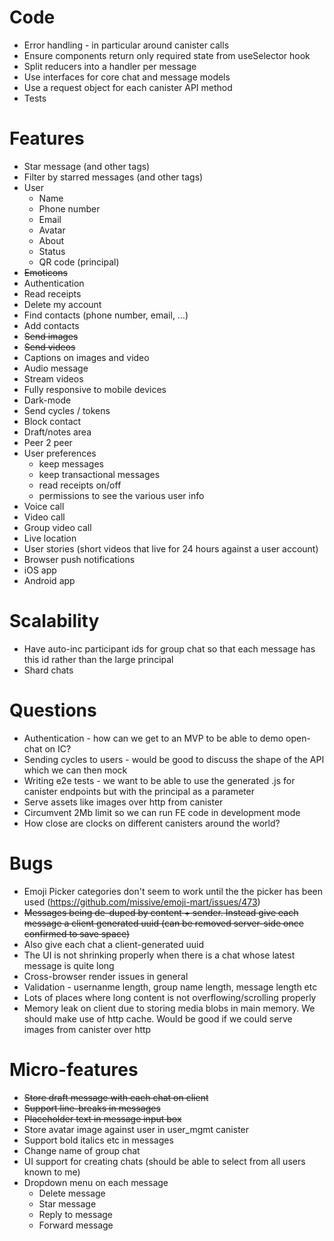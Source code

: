 # Code
- Error handling - in particular around canister calls
- Ensure components return only required state from useSelector hook 
- Split reducers into a handler per message
- Use interfaces for core chat and message models
- Use a request object for each canister API method
- Tests

# Features

- Star message (and other tags)
- Filter by starred messages (and other tags)
- User
  - Name
  - Phone number
  - Email
  - Avatar
  - About
  - Status
  - QR code (principal)
- <del>Emoticons</del>
- Authentication
- Read receipts
- Delete my account
- Find contacts (phone number, email, ...)
- Add contacts
- <del>Send images</del>
- <del>Send videos</del>
- Captions on images and video
- Audio message
- Stream videos
- Fully responsive to mobile devices
- Dark-mode
- Send cycles / tokens
- Block contact
- Draft/notes area 
- Peer 2 peer
- User preferences
  - keep messages
  - keep transactional messages
  - read receipts on/off
  - permissions to see the various user info
- Voice call
- Video call
- Group video call
- Live location
- User stories (short videos that live for 24 hours against a user account)
- Browser push notifications
- iOS app
- Android app

# Scalability

- Have auto-inc participant ids for group chat so that each message has this id rather than the large principal
- Shard chats

# Questions

- Authentication - how can we get to an MVP to be able to demo open-chat on IC?
- Sending cycles to users - would be good to discuss the shape of the API which we can then mock
- Writing e2e tests - we want to be able to use the generated .js for canister endpoints but with the principal as a parameter
- Serve assets like images over http from canister
- Circumvent 2Mb limit so we can run FE code in development mode
- How close are clocks on different canisters around the world?

# Bugs
- Emoji Picker categories don't seem to work until the the picker has been used (https://github.com/missive/emoji-mart/issues/473)
- <del>Messages being de-duped by content + sender. Instead give each message a client generated uuid (can be removed server-side once confirmed to save space)</del>
- Also give each chat a client-generated uuid
- The UI is not shrinking properly when there is a chat whose latest message is quite long
- Cross-browser render issues in general
- Validation - usernanme length, group name length, message length etc
- Lots of places where long content is not overflowing/scrolling properly
- Memory leak on client due to storing media blobs in main memory. We should make use of http cache. Would be good if we could serve images from canister over http

# Micro-features
- <del>Store draft message with each chat on client</del>
- <del>Support line-breaks in messages</del>
- <del>Placeholder text in message input box</del>
- Store avatar image against user in user_mgmt canister
- Support bold italics etc in messages
- Change name of group chat
- UI support for creating chats (should be able to select from all users known to me)
- Dropdown menu on each message
  - Delete message
  - Star message
  - Reply to message
  - Forward message
